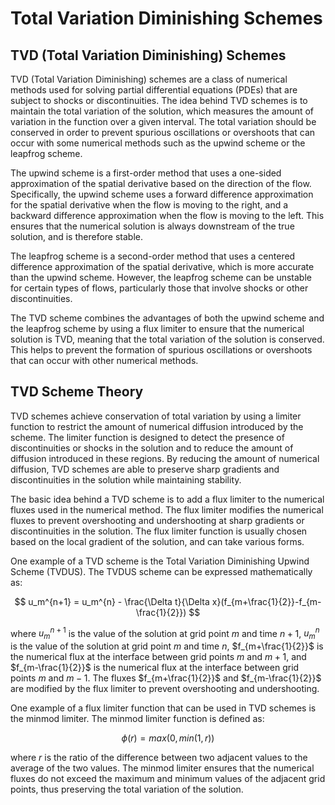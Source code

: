 # Total Variation Diminishing Schemes

## TVD (Total Variation Diminishing) Schemes

TVD (Total Variation Diminishing) schemes are a class of numerical methods used for solving partial differential equations (PDEs) that are subject to shocks or discontinuities. The idea behind TVD schemes is to maintain the total variation of the solution, which measures the amount of variation in the function over a given interval. The total variation should be conserved in order to prevent spurious oscillations or overshoots that can occur with some numerical methods such as the upwind scheme or the leapfrog scheme.

The upwind scheme is a first-order method that uses a one-sided approximation of the spatial derivative based on the direction of the flow. Specifically, the upwind scheme uses a forward difference approximation for the spatial derivative when the flow is moving to the right, and a backward difference approximation when the flow is moving to the left. This ensures that the numerical solution is always downstream of the true solution, and is therefore stable.

The leapfrog scheme is a second-order method that uses a centered difference approximation of the spatial derivative, which is more accurate than the upwind scheme. However, the leapfrog scheme can be unstable for certain types of flows, particularly those that involve shocks or other discontinuities.

The TVD scheme combines the advantages of both the upwind scheme and the leapfrog scheme by using a flux limiter to ensure that the numerical solution is TVD, meaning that the total variation of the solution is conserved. This helps to prevent the formation of spurious oscillations or overshoots that can occur with other numerical methods.

## TVD Scheme Theory

TVD schemes achieve conservation of total variation by using a limiter function to restrict the amount of numerical diffusion introduced by the scheme. The limiter function is designed to detect the presence of discontinuities or shocks in the solution and to reduce the amount of diffusion introduced in these regions. By reducing the amount of numerical diffusion, TVD schemes are able to preserve sharp gradients and discontinuities in the solution while maintaining stability.

The basic idea behind a TVD scheme is to add a flux limiter to the numerical fluxes used in the numerical method. The flux limiter modifies the numerical fluxes to prevent overshooting and undershooting at sharp gradients or discontinuities in the solution. The flux limiter function is usually chosen based on the local gradient of the solution, and can take various forms.

One example of a TVD scheme is the Total Variation Diminishing Upwind Scheme (TVDUS). The TVDUS scheme can be expressed mathematically as:

$$
u_m^{n+1} = u_m^{n} - \frac{\Delta t}{\Delta x}(f_{m+\frac{1}{2}}-f_{m-\frac{1}{2}})
$$

where $u_m^{n+1}$ is the value of the solution at grid point $m$ and time $n+1$, $u_m^n$ is the value of the solution at grid point $m$ and time $n$, $f_{m+\frac{1}{2}}$ is the numerical flux at the interface between grid points $m$ and $m+1$, and $f_{m-\frac{1}{2}}$ is the numerical flux at the interface between grid points $m$ and $m-1$. The fluxes $f_{m+\frac{1}{2}}$ and $f_{m-\frac{1}{2}}$ are modified by the flux limiter to prevent overshooting and undershooting.

One example of a flux limiter function that can be used in TVD schemes is the minmod limiter. The minmod limiter function is defined as:

$$
\phi(r)=max(0,min(1,r))
$$

where $r$ is the ratio of the difference between two adjacent values to the average of the two values. The minmod limiter ensures that the numerical fluxes do not exceed the maximum and minimum values of the adjacent grid points, thus preserving the total variation of the solution.

